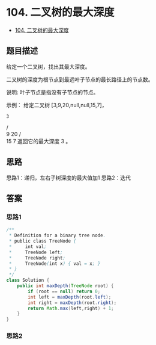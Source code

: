 # 104. 二叉树的最大深度

- [104. 二叉树的最大深度](https://leetcode-cn.com/problems/maximum-depth-of-binary-tree/)

## 题目描述
给定一个二叉树，找出其最大深度。

二叉树的深度为根节点到最远叶子节点的最长路径上的节点数。

说明: 叶子节点是指没有子节点的节点。

示例：
给定二叉树 [3,9,20,null,null,15,7]，

    3
   / \
  9  20
    /  \
   15   7
返回它的最大深度 3 。


## 思路
思路1：递归，左右子树深度的最大值加1
思路2：迭代


## 答案

### 思路1
```java
/**
 * Definition for a binary tree node.
 * public class TreeNode {
 *     int val;
 *     TreeNode left;
 *     TreeNode right;
 *     TreeNode(int x) { val = x; }
 * }
 */
class Solution {
    public int maxDepth(TreeNode root) {
        if (root == null) return 0;
        int left = maxDepth(root.left);
        int right = maxDepth(root.right);
        return Math.max(left,right) + 1;
    }
}
```


### 思路2


